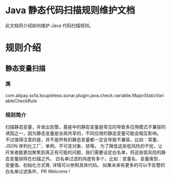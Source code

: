 # Java 静态代码扫描规则维护文档
此文档将介绍如何维护 Java 代码扫描规则。
# 规则介绍
## 静态变量扫描
### 类
com.alipay.sofa.koupleless.sonar.plugin.java.check.variable.MajorStaticVariableCheckRule
### 规则简介
扫描静态变量，并发出告警。基座中的静态变量是常见的导致多应用模式不兼容的诱因之一，因为静态变量是全局共享的，不同应用的静态变量可能会相互影响。
不过值得注意的是，并不是所有的静态变量都一定会导致不兼容，比如：常量、JSON 序列化工厂、单例、不可变对象、锁等。
为了降低这些低风险的干扰，让开发者能更加聚焦到真正有可能的问题，我们需要设定白名单，将这些低风险的静态变量排除在扫描之外。
白名单过滤的纬度有多个，比如：变量名、变量类型、变量值、初始化方式等, 详情可以参照具体代码。
如果未来有更多的可以不告警的白名单过滤条件，PR Welcome !